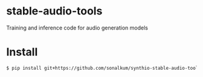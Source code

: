 # stable-audio-tools
Training and inference code for audio generation models

# Install

```bash
$ pip install git+https://github.com/sonalkum/synthio-stable-audio-tools.git
```
